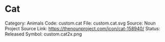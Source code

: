 # Cat

Category: Animals
Code: custom.cat
File: custom.cat.svg
Source: Noun Project
Source Link: https://thenounproject.com/icon/cat-158940/
Status: Released
Symbol: custom.cat2x.png